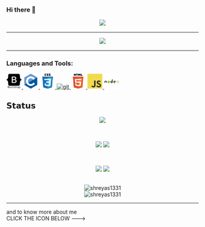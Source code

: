 ### Hi there 👋

<p align="center">
<img src="https://readme-typing-svg.herokuapp.com?color=E4F7EFFF&size=36&lines=Shreyas+Mahajan+Here!!"></a>
</p>
<hr>
<div align="center">
<img src="https://readme-typing-svg.herokuapp.com?font=Roboto&color=%2318FF16&size=26&lines=Welcome+to+my+GitHub+profile%2C;+I+am+Shreyas+Mahajan+a++passionate;++and+curious++coder!"></a>
</div>
<hr>

<h3 align="left">Languages and Tools:</h3>
<p align="left"> <a href="https://getbootstrap.com" target="_blank" rel="noreferrer"> <img src="https://raw.githubusercontent.com/devicons/devicon/master/icons/bootstrap/bootstrap-plain-wordmark.svg" alt="bootstrap" width="40" height="40"/> </a> <a href="https://www.cprogramming.com/" target="_blank" rel="noreferrer"> <img src="https://raw.githubusercontent.com/devicons/devicon/master/icons/c/c-original.svg" alt="c" width="40" height="40"/> </a> <a href="https://www.w3schools.com/css/" target="_blank" rel="noreferrer"> <img src="https://raw.githubusercontent.com/devicons/devicon/master/icons/css3/css3-original-wordmark.svg" alt="css3" width="40" height="40"/> </a> <a href="https://git-scm.com/" target="_blank" rel="noreferrer"> <img src="https://www.vectorlogo.zone/logos/git-scm/git-scm-icon.svg" alt="git" width="40" height="40"/> </a> <a href="https://www.w3.org/html/" target="_blank" rel="noreferrer"> <img src="https://raw.githubusercontent.com/devicons/devicon/master/icons/html5/html5-original-wordmark.svg" alt="html5" width="40" height="40"/> </a> <a href="https://developer.mozilla.org/en-US/docs/Web/JavaScript" target="_blank" rel="noreferrer"> <img src="https://raw.githubusercontent.com/devicons/devicon/master/icons/javascript/javascript-original.svg" alt="javascript" width="40" height="40"/> </a> <a href="https://nodejs.org" target="_blank" rel="noreferrer"> <img src="https://raw.githubusercontent.com/devicons/devicon/master/icons/nodejs/nodejs-original-wordmark.svg" alt="nodejs" width="40" height="40"/> </a>

<!--   <a href="https://www.python.org" target="_blank" rel="noreferrer"> <img src="https://raw.githubusercontent.com/devicons/devicon/master/icons/python/python-original.svg" alt="python" width="40" height="40"/> </a> -->
</p>

## 𝗦𝘁𝗮𝘁𝘂𝘀
<!-- <a href=""> <img align="left" src="https://github-readme-stats-sigma-five.vercel.app/api/top-langs/?username=Shreyas1331&theme=react&line_height=40&hide=css"/> </a> -->
<!-- ![Shreyas's GitHub Stats](https://github-readme-stats.vercel.app/api?username=Shreyas1331&show_icons=true&theme=radical) -->
<div align="center">

![](https://github-profile-summary-cards.vercel.app/api/cards/profile-details?username=shreyas1331&theme=tokyonight)

<br/>

![](https://github-profile-summary-cards.vercel.app/api/cards/repos-per-language?username=shreyas1331&theme=tokyonight)
![](https://github-profile-summary-cards.vercel.app/api/cards/most-commit-language?username=shreyas1331&theme=tokyonight)

<br/>

![](https://github-profile-summary-cards.vercel.app/api/cards/stats?username=shreyas1331&theme=tokyonight)
![](https://github-profile-summary-cards.vercel.app/api/cards/productive-time?username=shreyas1331&theme=tokyonight)

<br/>

<img src="https://github-readme-streak-stats.herokuapp.com/?user=shreyas1331&show_icons=true&count_private=true&theme=tokyonight&hide_border=true" alt="shreyas1331" />

<br/>
<img src="https://github-profile-trophy.vercel.app/?username=shreyas1331&theme=tokyonight&no-frame=true&column=8"  alt="shreyas1331"/>
<br/>



</div>

<hr>
<div align="right">
    <p align="left">and to know more about me <br>
    CLICK THE ICON BELOW ---></p>
    <a href="https://www.instagram.com/shreyas__mahajan__/">
        <img align="left" height="40" src="https://i.pinimg.com/originals/b1/8a/b5/b18ab5c717e6da2faa7f30a2ccf20c72.png" alt="">
    </a>
    <a href="https://www.linkedin.com/in/shreyas-mahajan-31675023a/">
        <img align="left" height="40" src="https://boncoach.com/wp-content/uploads/2021/10/connectionlinkedinnetworksocialsquaresquaredicon-1320086082476543960.png" alt="">
    </a>
</div>

<!-- 
Here are some ideas to get you started:

> <img src="https://cdn.pixabay.com/photo/2015/01/08/18/25/desk-593327__480.jpg"></a> -->

<!-- ![desk-593327__480](https://github.com/shreyas1331/shreyas1331/assets/97434451/18718ea3-0397-43a5-8140-f65b6454a29e) -->
